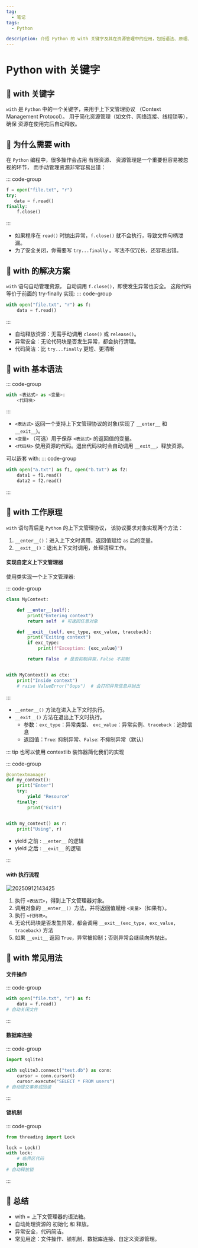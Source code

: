 ```yaml
---
tag:
  - 笔记
tags:
  - Python

description: 介绍 Python 的 with 关键字及其在资源管理中的应用，包括语法、原理、自定义上下文管理器和常见用法，帮助理解如何安全高效地管理文件、数据库连接和锁等资源。
---
```


# Python with 关键字

## 🐡 with 关键字

`with` 是 `Python` 中的一个关键字，来用于上下文管理协议
（Context Management Protocol）。
用于简化资源管理（如文件、网络连接、线程锁等），
确保 资源在使用完后自动释放。

## 🐡 为什么需要 with

在 `Python` 编程中，很多操作会占用 有限资源、
资源管理是一个重要但容易被忽视的环节，
而手动管理资源非常容易出错：

::: code-group

```python [] {}
f = open("file.txt", "r")
try:
   data = f.read()
finally:
    f.close()
```

:::

- 如果程序在 `read()` 时抛出异常，`f.close()` 就不会执行，导致文件句柄泄漏。
- 为了安全关闭，你需要写 `try...finally` 。写法不仅冗长，还容易出错。

## 🐡 with 的解决方案

`with` 语句自动管理资源，
自动调用 `f.close()`，即使发生异常也安全。
这段代码等价于前面的 try-finally 实现:
::: code-group

```python [] {}
with open("file.txt", "r") as f:
    data = f.read()

```

:::

- 自动释放资源：无需手动调用 `close()` 或 `release()`。
- 异常安全：无论代码块是否发生异常，都会执行清理。
- 代码简洁：比 `try...finally` 更短、更清晰

## 🐡 with 基本语法

::: code-group

```python [] {}
with <表达式> as <变量>:
    <代码块>
```

:::

- `<表达式>` 返回一个支持上下文管理协议的对象(实现了 `__enter__` 和 `__exit__`)。
- `<变量>` （可选）用于保存 `<表达式>` 的返回值的变量。
- `<代码块>` 使用资源的代码。退出代码块时会自动调用 `__exit__`，释放资源。

可以嵌套 with:
::: code-group

```python [] {}
with open("a.txt") as f1, open("b.txt") as f2:
    data1 = f1.read()
    data2 = f2.read()

```

:::

## 🐡 with 工作原理

`with` 语句背后是 `Python` 的上下文管理协议，
该协议要求对象实现两个方法：

1. `__enter__()`：进入上下文时调用，返回值赋给 `as` 后的变量。
2. `__exit__()`：退出上下文时调用，处理清理工作。

#### 实现自定义上下文管理器

使用类实现一个上下文管理器:

::: code-group

```python [] {}
class MyContext:

    def __enter__(self):
        print("Entering context")
        return self  # 可返回任意对象

    def __exit__(self, exc_type, exc_value, traceback):
        print("Exiting context")
        if exc_type:
            print(f"Exception: {exc_value}")

        return False  # 是否抑制异常，False 不抑制


with MyContext() as ctx:
    print("Inside context")
    # raise ValueError("Oops")  # 会打印异常信息并抛出

```

:::

- `__enter__()` 方法在进入上下文时执行。
- `__exit__()` 方法在退出上下文时执行。
  - 参数：`exc_type`：异常类型、 `exc_value`：异常实例、`traceback`：追踪信息
  - 返回值：`True`: 抑制异常、`False`: 不抑制异常（默认）

::: tip 也可以使用 contextlib 装饰器简化我们的实现

::: code-group

```python [] {}
@contextmanager
def my_context():
    print("Enter")
    try:
        yield "Resource"
    finally:
        print("Exit")


with my_context() as r:
    print("Using", r)

```

- yield 之前 : `__enter__` 的逻辑
- yield 之后 : `__exit__` 的逻辑

:::

#### with 执行流程

![20250912143425](http://images.qiuyouyou.cn/notes/20250912143425.png)

1. 执行 `<表达式>`，得到上下文管理器对象。
2. 调用对象的 `__enter__() `方法，并将返回值赋给 `<变量>`（如果有）。
3. 执行 `<代码块>`。
4. 无论代码块是否发生异常，都会调用 `__exit__(exc_type, exc_value, traceback)` 方法
5. 如果 `__exit__` 返回 `True`，异常被抑制；否则异常会继续向外抛出。

## 🐡 with 常见用法

#### 文件操作

::: code-group

```python [] {}
with open("file.txt", "r") as f:
    data = f.read()
# 自动关闭文件
```

:::

#### 数据库连接

::: code-group

```python [] {}
import sqlite3

with sqlite3.connect("test.db") as conn:
    cursor = conn.cursor()
    cursor.execute("SELECT * FROM users")
# 自动提交事务或回滚

```

:::

#### 锁机制

::: code-group

```python [] {}
from threading import Lock

lock = Lock()
with lock:
    # 临界区代码
    pass
# 自动释放锁

```

:::

## 🐡 总结

- with = 上下文管理器的语法糖。
- 自动处理资源的 初始化 和 释放。
- 异常安全，代码简洁。
- 常见用途：文件操作、锁机制、数据库连接、自定义资源管理。

